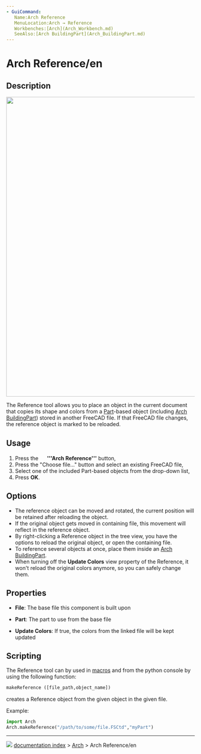 ```yaml
---
- GuiCommand:
   Name:Arch Reference
   MenuLocation:Arch → Reference
   Workbenches:[Arch](Arch_Workbench.md)
   SeeAlso:[Arch BuildingPart](Arch_BuildingPart.md)
---
```


# Arch Reference/en

## Description

<img alt="" src=images/Arch_reference_screenshot.png  style="width:800px;">

The Reference tool allows you to place an object in the current document that copies its shape and colors from a [Part](Part_Workbench.md)-based object (including [Arch BuildingPart](Arch_BuildingPart.md)) stored in another FreeCAD file. If that FreeCAD file changes, the reference object is marked to be reloaded.

## Usage

1.  Press the **<img src="images/Arch_Reference.svg" width=16px> '''Arch Reference'''** button,
2.  Press the \"Choose file\...\" button and select an existing FreeCAD file,
3.  Select one of the included Part-based objects from the drop-down list,
4.  Press **OK**.

## Options

-   The reference object can be moved and rotated, the current position will be retained after reloading the object.
-   If the original object gets moved in containing file, this movement will reflect in the reference object.
-   By right-clicking a Reference object in the tree view, you have the options to reload the original object, or open the containing file.
-   To reference several objects at once, place them inside an [Arch BuildingPart](Arch_BuildingPart.md).
-   When turning off the **Update Colors** view property of the Reference, it won\'t reload the original colors anymore, so you can safely change them.

## Properties

-    **File**: The base file this component is built upon

-    **Part**: The part to use from the base file

-    **Update Colors**: If true, the colors from the linked file will be kept updated

## Scripting

The Reference tool can by used in [macros](macros.md) and from the python console by using the following function: 
```python
makeReference ([file_path,object_name])
```

creates a Reference object from the given object in the given file.

Example: 
```python
import Arch
Arch.makeReference("/path/to/some/file.FSCtd","myPart")
```



---
![](images/Button_right.svg) [documentation index](../README.md) > [Arch](Arch_Workbench.md) > Arch Reference/en
